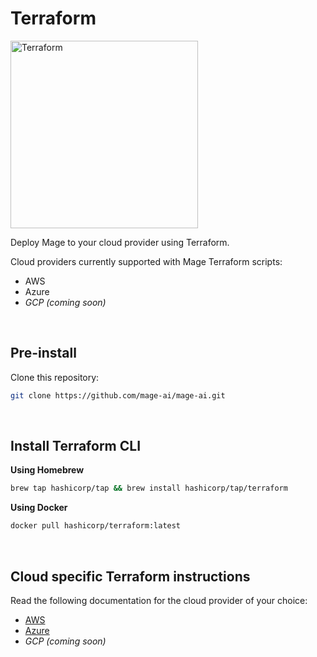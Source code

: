 # Terraform

<img
  alt="Terraform"
  src="https://www.vectorlogo.zone/logos/terraformio/terraformio-ar21.png"
  width="300"
/>

Deploy Mage to your cloud provider using Terraform.

Cloud providers currently supported with Mage Terraform scripts:

- AWS
- Azure
- *GCP (coming soon)*

<br />

## Pre-install

Clone this repository:

```bash
git clone https://github.com/mage-ai/mage-ai.git
```

<br />

## Install Terraform CLI

<b>Using Homebrew</b>

```bash
brew tap hashicorp/tap && brew install hashicorp/tap/terraform
```

<b>Using Docker</b>

```bash
docker pull hashicorp/terraform:latest
```

<br />

## Cloud specific Terraform instructions

Read the following documentation for the cloud provider of your choice:

- [AWS](./AWS.md)
- [Azure](./Azure.md)
- *GCP (coming soon)*

<br />
